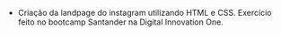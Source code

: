 - Criação da landpage do instagram utilizando HTML e CSS. Exercício feito no bootcamp Santander na Digital Innovation One.

